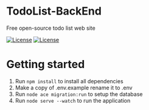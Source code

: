 # TodoList-BackEnd

Free open-source todo list web site

[![License](https://img.shields.io/badge/License-MIT-blue)](LICENSE)
[![License](https://img.shields.io/badge/language-JavaScript-red)](https://en.wikipedia.org/wiki/JavaScript)

# Getting started

1. Run `npm install` to install all dependencies
2. Make a copy of .env.example rename it to .env
3. Run `node ace migration:run` to setup the database
4. Run `node serve --watch` to run the application
